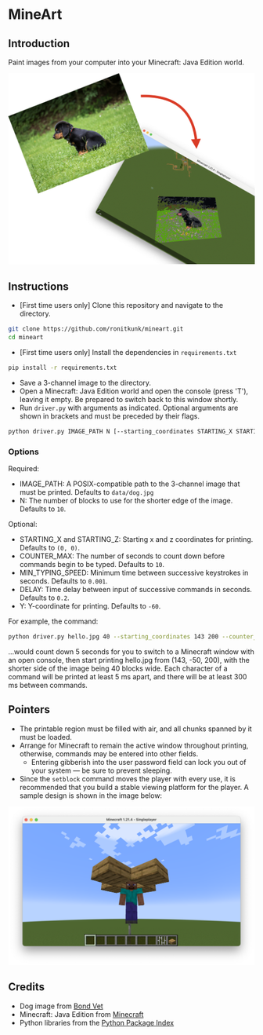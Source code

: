 # MineArt

## Introduction
Paint images from your computer into your Minecraft: Java Edition world.

![MineArt banner](data/banner.png "MineArt Banner")

## Instructions
* [First time users only] Clone this repository and navigate to the directory.
```sh
git clone https://github.com/ronitkunk/mineart.git
cd mineart
```
* [First time users only] Install the dependencies in `requirements.txt`
```sh
pip install -r requirements.txt
```
* Save a 3-channel image to the directory.
* Open a Minecraft: Java Edition world and open the console (press 'T'), leaving it empty. Be prepared to switch back to this window shortly.
* Run `driver.py` with arguments as indicated. Optional arguments are shown in brackets and must be preceded by their flags.
```sh
python driver.py IMAGE_PATH N [--starting_coordinates STARTING_X STARTING_Z] [--counter_max COUNTER_MAX] [--min_typing_speed MIN_TYPING_SPEED] [--delay DELAY] [--y Y_COORDINATE]
```
### Options
Required:
* IMAGE_PATH: A POSIX-compatible path to the 3-channel image that must be printed. Defaults to `data/dog.jpg`
* N: The number of blocks to use for the shorter edge of the image. Defaults to `10`.

Optional:
* STARTING_X and STARTING_Z: Starting x and z coordinates for printing. Defaults to `(0, 0)`.
* COUNTER_MAX: The number of seconds to count down before commands begin to be typed. Defaults to `10`.
* MIN_TYPING_SPEED: Minimum time between successive keystrokes in seconds. Defaults to `0.001`.
* DELAY: Time delay between input of successive commands in seconds. Defaults to `0.2`.
* Y: Y-coordinate for printing. Defaults to `-60`.

For example, the command:
```sh
python driver.py hello.jpg 40 --starting_coordinates 143 200 --counter_max 5 --min_typing_speed 0.005 --delay 0.3 --y -50
```
...would count down 5 seconds for you to switch to a Minecraft window with an open console, then start printing hello.jpg from (143, -50, 200), with the shorter side of the image being 40 blocks wide. Each character of a command will be printed at least 5 ms apart, and there will be at least 300 ms between commands.

## Pointers
* The printable region must be filled with air, and all chunks spanned by it must be loaded.
* Arrange for Minecraft to remain the active window throughout printing, otherwise, commands may be entered into other fields.
    * Entering gibberish into the user password field can lock you out of your system — be sure to prevent sleeping.
* Since the `setblock` command moves the player with every use, it is recommended that you build a stable viewing platform for the player. A sample design is shown in the image below:

![Viewing platform](data/platform.png "Viewing Platform")

## Credits
* Dog image from [Bond Vet](https://bondvet.com/b/what-to-do-when-your-dog-wont-poop)
* Minecraft: Java Edition from [Minecraft](minecraft.net)
* Python libraries from the [Python Package Index](pypi.org)